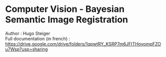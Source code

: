 # Computer Vision - Bayesian Semantic Image Registration

Author : Hugo Steiger  
Full documentation (in french) : https://drive.google.com/drive/folders/1qpwtRY_KSRP7m6JFITHoyompFZOu7Wsp?usp=sharing
